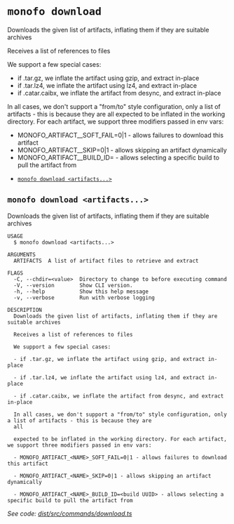`monofo download`
=================

Downloads the given list of artifacts, inflating them if they are suitable archives

Receives a list of references to files

We support a few special cases:
  - if .tar.gz, we inflate the artifact using gzip, and extract in-place
  - if .tar.lz4, we inflate the artifact using lz4, and extract in-place
  - if .catar.caibx, we inflate the artifact from desync, and extract in-place

In all cases, we don't support a "from/to" style configuration, only a list of artifacts - this is because they are all
expected to be inflated in the working directory. For each artifact, we support three modifiers passed in env vars:

  - MONOFO_ARTIFACT_<NAME>_SOFT_FAIL=0|1 - allows failures to download this artifact
  - MONOFO_ARTIFACT_<NAME>_SKIP=0|1 - allows skipping an artifact dynamically
  - MONOFO_ARTIFACT_<NAME>_BUILD_ID=<build UUID> - allows selecting a specific build to pull the artifact from

* [`monofo download <artifacts...>`](#monofo-download-artifacts)

## `monofo download <artifacts...>`

Downloads the given list of artifacts, inflating them if they are suitable archives

```
USAGE
  $ monofo download <artifacts...>

ARGUMENTS
  ARTIFACTS  A list of artifact files to retrieve and extract

FLAGS
  -C, --chdir=<value>  Directory to change to before executing command
  -V, --version        Show CLI version.
  -h, --help           Show this help message
  -v, --verbose        Run with verbose logging

DESCRIPTION
  Downloads the given list of artifacts, inflating them if they are suitable archives

  Receives a list of references to files

  We support a few special cases:

  - if .tar.gz, we inflate the artifact using gzip, and extract in-place

  - if .tar.lz4, we inflate the artifact using lz4, and extract in-place

  - if .catar.caibx, we inflate the artifact from desync, and extract in-place

  In all cases, we don't support a "from/to" style configuration, only a list of artifacts - this is because they are
  all

  expected to be inflated in the working directory. For each artifact, we support three modifiers passed in env vars:

  - MONOFO_ARTIFACT_<NAME>_SOFT_FAIL=0|1 - allows failures to download this artifact

  - MONOFO_ARTIFACT_<NAME>_SKIP=0|1 - allows skipping an artifact dynamically

  - MONOFO_ARTIFACT_<NAME>_BUILD_ID=<build UUID> - allows selecting a specific build to pull the artifact from
```

_See code: [dist/src/commands/download.ts](https://github.com/vital-software/monofo-buildkite-plugin/blob/v6.0.1/dist/src/commands/download.ts)_
